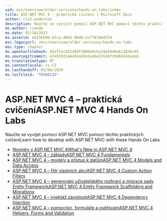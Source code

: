 ```yaml
---
uid: mvc/overview/older-versions/hands-on-labs/index
title: ASP.NET MVC 4 – praktická cvičení | Microsoft Docs
author: rick-anderson
description: Naučte se vyvíjet pomocí ASP.NET MVC pomocí těchto praktických cvičení
ms.author: riande
ms.date: 02/18/2013
ms.assetid: eb23eb99-bfca-4043-9b48-2cf7838dd754
msc.legacyurl: /mvc/overview/older-versions/hands-on-labs
msc.type: chapter
ms.openlocfilehash: 02ef51cd3320df200920cba19a59d8ab23836c95
ms.sourcegitcommit: e7e91932a6e91a63e2e46417626f39d6b244a3ab
ms.translationtype: MT
ms.contentlocale: cs-CZ
ms.lasthandoff: 03/06/2020
ms.locfileid: "78560135"
---
```

# <a name="aspnet-mvc-4-hands-on-labs"></a><span data-ttu-id="a5521-103">ASP.NET MVC 4 – praktická cvičení</span><span class="sxs-lookup"><span data-stu-id="a5521-103">ASP.NET MVC 4 Hands On Labs</span></span>

<span data-ttu-id="a5521-104">Naučte se vyvíjet pomocí ASP.NET MVC pomocí těchto praktických cvičení</span><span class="sxs-lookup"><span data-stu-id="a5521-104">Learn how to develop with ASP.NET MVC with these Hands On Labs</span></span>

- [<span data-ttu-id="a5521-105">Novinky v ASP.NET MVC 4</span><span class="sxs-lookup"><span data-stu-id="a5521-105">What's New in ASP.NET MVC 4</span></span>](whats-new-in-aspnet-mvc-4.md)
- [<span data-ttu-id="a5521-106">ASP.NET MVC 4 – základy</span><span class="sxs-lookup"><span data-stu-id="a5521-106">ASP.NET MVC 4 Fundamentals</span></span>](aspnet-mvc-4-fundamentals.md)
- [<span data-ttu-id="a5521-107">ASP.NET MVC 4 – modely a přístup k datům</span><span class="sxs-lookup"><span data-stu-id="a5521-107">ASP.NET MVC 4 Models and Data Access</span></span>](aspnet-mvc-4-models-and-data-access.md)
- [<span data-ttu-id="a5521-108">ASP.NET MVC 4 – filtr vlastních akcí</span><span class="sxs-lookup"><span data-stu-id="a5521-108">ASP.NET MVC 4 Custom Action Filters</span></span>](aspnet-mvc-4-custom-action-filters.md)
- [<span data-ttu-id="a5521-109">ASP.NET MVC 4 – generování uživatelského rozhraní a migrace sady Entity Framework</span><span class="sxs-lookup"><span data-stu-id="a5521-109">ASP.NET MVC 4 Entity Framework Scaffolding and Migrations</span></span>](aspnet-mvc-4-entity-framework-scaffolding-and-migrations.md)
- [<span data-ttu-id="a5521-110">ASP.NET MVC 4 – injektáž závislostí</span><span class="sxs-lookup"><span data-stu-id="a5521-110">ASP.NET MVC 4 Dependency Injection</span></span>](aspnet-mvc-4-dependency-injection.md)
- [<span data-ttu-id="a5521-111">ASP.NET MVC 4 – pomocníci, formuláře a ověřování</span><span class="sxs-lookup"><span data-stu-id="a5521-111">ASP.NET MVC 4 Helpers, Forms and Validation</span></span>](aspnet-mvc-4-helpers-forms-and-validation.md)
